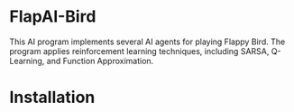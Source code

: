 # FlapAI-Bird

This AI program implements several AI agents for playing Flappy Bird. The program applies reinforcement learning techniques, including SARSA, Q-Learning, and Function Approximation.

# Installation
